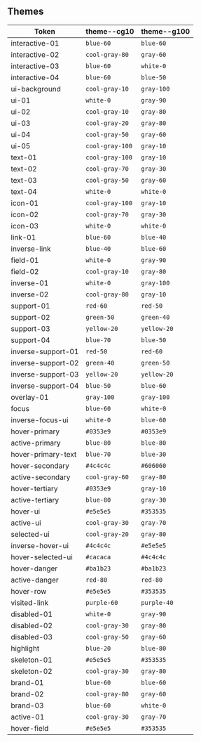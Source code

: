## Themes

| Token | theme--cg10 | theme--g100 | 
| ----- |  --- |  --- | 
| interactive-01 |  `blue-60` |  `blue-60` | 
| interactive-02 |  `cool-gray-80` |  `gray-60` | 
| interactive-03 |  `blue-60` |  `white-0` | 
| interactive-04 |  `blue-60` |  `blue-50` | 
| ui-background |  `cool-gray-10` |  `gray-100` | 
| ui-01 |  `white-0` |  `gray-90` | 
| ui-02 |  `cool-gray-10` |  `gray-80` | 
| ui-03 |  `cool-gray-20` |  `gray-80` | 
| ui-04 |  `cool-gray-50` |  `gray-60` | 
| ui-05 |  `cool-gray-100` |  `gray-10` | 
| text-01 |  `cool-gray-100` |  `gray-10` | 
| text-02 |  `cool-gray-70` |  `gray-30` | 
| text-03 |  `cool-gray-50` |  `gray-60` | 
| text-04 |  `white-0` |  `white-0` | 
| icon-01 |  `cool-gray-100` |  `gray-10` | 
| icon-02 |  `cool-gray-70` |  `gray-30` | 
| icon-03 |  `white-0` |  `white-0` | 
| link-01 |  `blue-60` |  `blue-40` | 
| inverse-link |  `blue-40` |  `blue-60` | 
| field-01 |  `white-0` |  `gray-90` | 
| field-02 |  `cool-gray-10` |  `gray-80` | 
| inverse-01 |  `white-0` |  `gray-100` | 
| inverse-02 |  `cool-gray-80` |  `gray-10` | 
| support-01 |  `red-60` |  `red-50` | 
| support-02 |  `green-50` |  `green-40` | 
| support-03 |  `yellow-20` |  `yellow-20` | 
| support-04 |  `blue-70` |  `blue-50` | 
| inverse-support-01 |  `red-50` |  `red-60` | 
| inverse-support-02 |  `green-40` |  `green-50` | 
| inverse-support-03 |  `yellow-20` |  `yellow-20` | 
| inverse-support-04 |  `blue-50` |  `blue-60` | 
| overlay-01 |  `gray-100` |  `gray-100` | 
| focus |  `blue-60` |  `white-0` | 
| inverse-focus-ui |  `white-0` |  `blue-60` | 
| hover-primary |  `#0353e9` |  `#0353e9` | 
| active-primary |  `blue-80` |  `blue-80` | 
| hover-primary-text |  `blue-70` |  `blue-30` | 
| hover-secondary |  `#4c4c4c` |  `#606060` | 
| active-secondary |  `cool-gray-60` |  `gray-80` | 
| hover-tertiary |  `#0353e9` |  `gray-10` | 
| active-tertiary |  `blue-80` |  `gray-30` | 
| hover-ui |  `#e5e5e5` |  `#353535` | 
| active-ui |  `cool-gray-30` |  `gray-70` | 
| selected-ui |  `cool-gray-20` |  `gray-80` | 
| inverse-hover-ui |  `#4c4c4c` |  `#e5e5e5` | 
| hover-selected-ui |  `#cacaca` |  `#4c4c4c` | 
| hover-danger |  `#ba1b23` |  `#ba1b23` | 
| active-danger |  `red-80` |  `red-80` | 
| hover-row |  `#e5e5e5` |  `#353535` | 
| visited-link |  `purple-60` |  `purple-40` | 
| disabled-01 |  `white-0` |  `gray-90` | 
| disabled-02 |  `cool-gray-30` |  `gray-80` | 
| disabled-03 |  `cool-gray-50` |  `gray-60` | 
| highlight |  `blue-20` |  `blue-80` | 
| skeleton-01 |  `#e5e5e5` |  `#353535` | 
| skeleton-02 |  `cool-gray-30` |  `gray-80` | 
| brand-01 |  `blue-60` |  `blue-60` | 
| brand-02 |  `cool-gray-80` |  `gray-60` | 
| brand-03 |  `blue-60` |  `white-0` | 
| active-01 |  `cool-gray-30` |  `gray-70` | 
| hover-field |  `#e5e5e5` |  `#353535` | 
